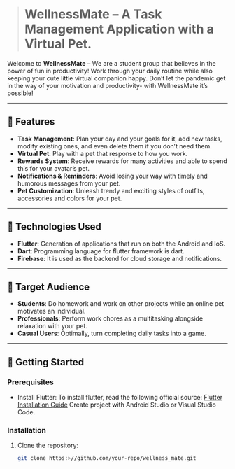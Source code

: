 ># WellnessMate – A Task Management Application with a Virtual Pet.

Welcome to **WellnessMate** – We are a student group that believes in the power of fun in productivity! Work through your daily routine while also keeping your cute little virtual companion happy. Don’t let the pandemic get in the way of your motivation and productivity- with WellnessMate it’s possible!

---

## 🐾 Features
- **Task Management**: Plan your day and your goals for it, add new tasks, modify existing ones, and even delete them if you don’t need them.
- **Virtual Pet**: Play with a pet that response to how you work.
- **Rewards System**: Receive rewards for many activities and able to spend this for your avatar’s pet.
- **Notifications & Reminders**: Avoid losing your way with timely and humorous messages from your pet.
- **Pet Customization**: Unleash trendy and exciting styles of outfits, accessories and colors for your pet.

---

## 📱 Technologies Used
- **Flutter**: Generation of applications that run on both the Android and IoS.
- **Dart**: Programming language for flutter framework is dart.
- **Firebase**: It is used as the backend for cloud storage and notifications.

---

## 🎯 Target Audience
- **Students**: Do homework and work on other projects while an online pet motivates an individual.
- **Professionals**: Perform work chores as a multitasking alongside relaxation with your pet.
- **Casual Users**: Optimally, turn completing daily tasks into a game.

---

## 🚀 Getting Started

### Prerequisites
- Install Flutter: To install flutter, read the following official source: [Flutter Installation Guide](https://flutter.dev/docs/get-started/install)
Create project with Android Studio or Visual Studio Code.

### Installation
1. Clone the repository:
   ```bash
   git clone https:>//github.com/your-repo/wellness_mate.git
